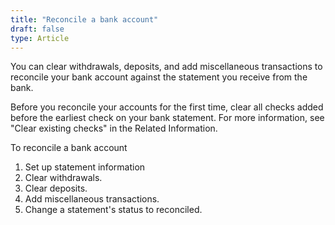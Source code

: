```yaml
---
title: "Reconcile a bank account"
draft: false
type: Article
---
```


You can clear withdrawals, deposits, and add miscellaneous transactions to reconcile your bank account against the statement you receive from the bank.

Before you reconcile your accounts for the first time, clear all checks added before the earliest check on your bank statement. For more information, see "Clear existing checks" in the Related Information.

To reconcile a bank account

1. Set up statement information
2. Clear withdrawals.
3. Clear deposits.
4. Add miscellaneous transactions.
5. Change a statement's status to reconciled.
